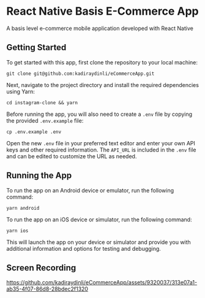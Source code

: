 # React Native Basis E-Commerce App
A basis level e-commerce mobile application developed with React Native

## Getting Started

To get started with this app, first clone the repository to your local machine:

```
git clone git@github.com:kadiraydinli/eCommerceApp.git
```

Next, navigate to the project directory and install the required dependencies using Yarn:

```
cd instagram-clone && yarn
```

Before running the app, you will also need to create a `.env` file by copying the provided `.env.example` file:

```
cp .env.example .env
```

Open the new `.env` file in your preferred text editor and enter your own API keys and other required information. The `API_URL` is included in the `.env` file and can be edited to customize the URL as needed.

## Running the App

To run the app on an Android device or emulator, run the following command:

```
yarn android
```

To run the app on an iOS device or simulator, run the following command:

```
yarn ios
```

This will launch the app on your device or simulator and provide you with additional information and options for testing and debugging.

## Screen Recording

https://github.com/kadiraydinli/eCommerceApp/assets/9320037/313e07a1-ab35-4f07-86d8-28bdec2f1320

